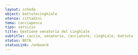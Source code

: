 ```yaml
---
layout: scheda
object: battutecinghiale
utenza: cittadini
tema: cacciapesca
tipo: servizio
title: Gestione venatoria del cinghiale
subtitle: caccia, venatorio, cacciatore, cinghiale, battuta
status: BETA
statusLink: /onboard
---
```

